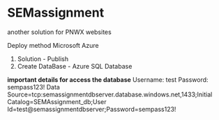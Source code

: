 # SEMassignment
 another solution for PNWX websites

Deploy method
Microsoft Azure
1) Solution - Publish
2) Create DataBase - Azure SQL Database

**important details for access the database**
Username: test
Password: sempass123!
Data Source=tcp:semassignmentdbserver.database.windows.net,1433;Initial Catalog=SEMAssignment_db;User Id=test@semassignmentdbserver;Password=sempass123!
